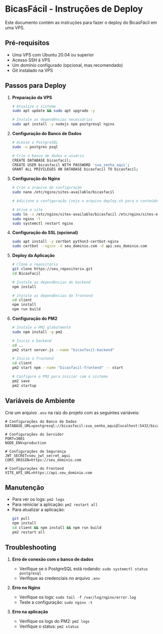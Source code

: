 # BicasFácil - Instruções de Deploy

Este documento contém as instruções para fazer o deploy do BicasFácil em uma VPS.

## Pré-requisitos

- Uma VPS com Ubuntu 20.04 ou superior
- Acesso SSH à VPS
- Um domínio configurado (opcional, mas recomendado)
- Git instalado na VPS

## Passos para Deploy

1. **Preparação da VPS**

   ```bash
   # Atualize o sistema
   sudo apt update && sudo apt upgrade -y

   # Instale as dependências necessárias
   sudo apt install -y nodejs npm postgresql nginx
   ```

2. **Configuração do Banco de Dados**

   ```bash
   # Acesse o PostgreSQL
   sudo -u postgres psql

   # Crie o banco de dados e usuário
   CREATE DATABASE bicasfacil;
   CREATE USER bicasfacil WITH PASSWORD 'sua_senha_aqui';
   GRANT ALL PRIVILEGES ON DATABASE bicasfacil TO bicasfacil;
   ```

3. **Configuração do Nginx**

   ```bash
   # Crie o arquivo de configuração
   sudo nano /etc/nginx/sites-available/bicasfacil

   # Adicione a configuração (veja o arquivo deploy.sh para o conteúdo)

   # Ative o site
   sudo ln -s /etc/nginx/sites-available/bicasfacil /etc/nginx/sites-enabled/
   sudo nginx -t
   sudo systemctl restart nginx
   ```

4. **Configuração do SSL (opcional)**

   ```bash
   sudo apt install -y certbot python3-certbot-nginx
   sudo certbot --nginx -d seu_dominio.com -d api.seu_dominio.com
   ```

5. **Deploy da Aplicação**

   ```bash
   # Clone o repositório
   git clone https://seu_repositorio.git
   cd BicasFacil

   # Instale as dependências do backend
   npm install

   # Instale as dependências do frontend
   cd client
   npm install
   npm run build
   ```

6. **Configuração do PM2**

   ```bash
   # Instale o PM2 globalmente
   sudo npm install -g pm2

   # Inicie o backend
   cd ..
   pm2 start server.js --name "bicasfacil-backend"

   # Inicie o frontend
   cd client
   pm2 start npm --name "bicasfacil-frontend" -- start

   # Configure o PM2 para iniciar com o sistema
   pm2 save
   pm2 startup
   ```

## Variáveis de Ambiente

Crie um arquivo `.env` na raiz do projeto com as seguintes variáveis:

```
# Configurações do Banco de Dados
DATABASE_URL=postgresql://bicasfacil:sua_senha_aqui@localhost:5432/bicasfacil

# Configurações do Servidor
PORT=3001
NODE_ENV=production

# Configurações de Segurança
JWT_SECRET=seu_jwt_secret_aqui
CORS_ORIGIN=https://seu_dominio.com

# Configurações do Frontend
VITE_API_URL=https://api.seu_dominio.com
```

## Manutenção

- Para ver os logs: `pm2 logs`
- Para reiniciar a aplicação: `pm2 restart all`
- Para atualizar a aplicação:
  ```bash
  git pull
  npm install
  cd client && npm install && npm run build
  pm2 restart all
  ```

## Troubleshooting

1. **Erro de conexão com o banco de dados**
   - Verifique se o PostgreSQL está rodando: `sudo systemctl status postgresql`
   - Verifique as credenciais no arquivo `.env`

2. **Erro no Nginx**
   - Verifique os logs: `sudo tail -f /var/log/nginx/error.log`
   - Teste a configuração: `sudo nginx -t`

3. **Erro na aplicação**
   - Verifique os logs do PM2: `pm2 logs`
   - Verifique o status: `pm2 status` 
